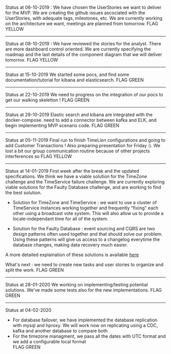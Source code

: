 Status at 06-10-2019 : We have chosen the UserStories we want to deliver for the MVP. We are creating the github issues ascociated with the UserStories, with adequate tags, milestones, etc. We are currently working on the architecture we want, meetings are planned from tomorrow. FLAG YELLOW

---

Status at 08-10-2019 : We have reviewed the stories for the analyst. There are more dashboard control oriented. We are currently specifying the roadmap and the last details of the component diagram that we will deliver tomorrox. FLAG YELLOW

---

Status at 15-10-2019 We started some pocs, and find some documentation/tutorial for kibana and elasticsearch. FLAG GREEN

---

Status at 22-10-2019 We need to progress on the integration of our pocs to get our walking skeletton ! FLAG GREEN

---

Status at 29-10-2019 Elastic search and kibana are integrated with the docker-compose. need to add a connector between kafka and ELK, and begin implementing MVP scenario code. FLAG GREEN

---

Status at 05-11-2019 Final run to finish TimeLion configurations and going to add Customer Transactions ! Also preparing presentation for Friday :). We lost a bit our group communication routine because of other projects interferences so FLAG YELLOW

---

Status at 14-01-2019 First week after the break and the updated specifications. We think we have a viable solution for the TimeZone challenge and the TimeService failure challenge. We are currently exploring viable solutions for the Faulty Database challenge, and are working to find the best solution.

- Solution for TimeZone and TimeService : we want to use a cluster of TimeService instances working together and frequently "fixing" each other using a broadcast vote system. This will also allow us to provide a locale-independant time for all of the system.

- Solution for the Faulty Database : event sourcing and CQRS are two design patterns often used together and that should solve our problem. Using these patterns will give us access to a changelog everytime the database changes, making data recovery much easier.

A more detailed explaination of these solutions is available [here](https://github.com/Corentin-Luc-Artaud/credirama/blob/master/deliverables/architecture.pdf)

What's next : we need to create new tasks and user stories to organize and split the work. FLAG GREEN

---

Status at 28-01-2020
We working on implementing/testing potential solutions. We've made some tests also for the new implementations.
FLAG GREEN

---

Status at 04-02-2020
- For database failover, we have implemented the database replication with mysql and hproxy. We will work now on replicating using a CDC, kafka and another database to compare both
- For the timezone managment, we pass all the dates with UTC format and we add a configurable local format  
FLAG GREEN
